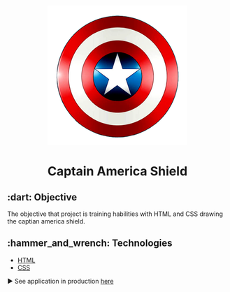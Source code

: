 <div align="center">
	<img src="img/favicon.png" />
	<h1>Captain America Shield</h1>
</div>

<h2>:dart: Objective</h2>

The objective that project is training habilities with HTML and CSS drawing the captian america shield.

<h2>:hammer_and_wrench: Technologies</h2>

- [HTML](https://developer.mozilla.org/pt-BR/docs/Web/HTML)
- [CSS](https://developer.mozilla.org/pt-BR/docs/Web/CSS)


▶️ See application in production [here](https://renesena.github.io/captain-america-shield/)
